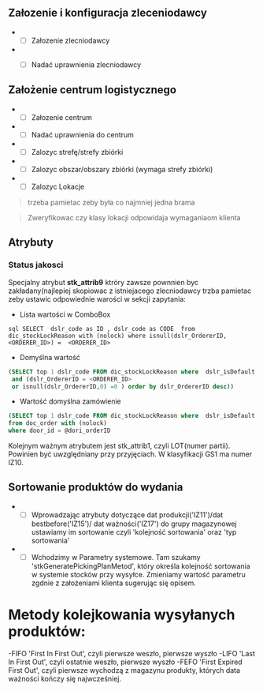 
## Załozenie i konfiguracja zleceniodawcy

 - - [ ] Załozenie zlecniodawcy
 - - [ ] Nadać uprawnienia zlecniodawcy


## Założenie centrum logistycznego

 - - [ ] Załozenie centrum
 - - [ ] Nadać uprawnienia do centrum
 - - [ ] Zalozyc strefę/strefy zbiórki 
 - - [ ] Zalozyc obszar/obszary zbiórki (wymaga strefy zbiórki) 
 - - [ ] Zalozyc Lokacje 
  > trzeba pamietac zeby była co najmniej jedna brama 
  
  > Zweryfikowac czy klasy lokacji odpowidaja wymaganiaom klienta

## Atrybuty

### Status jakosci 
Specjalny atrybut **stk_attrib9** ktróry zawsze pownnien byc zakładany(najlepiej skopiowac z istniejacego zlecniodawcy trzba pamietac zeby ustawic odpowiednie warości w sekcji zapytania:

- Lista wartości w ComboBox

```sql SELECT  dslr_code as ID , dslr_code as CODE  from dic_stockLockReason with (nolock) where isnull(dslr_OrdererID, <ORDERER_ID>) =  <ORDERER_ID> ```

- Domyślna wartość
```sql  select coalesce(nullif((select top 1 dori_attrib9  from doc_orderitem where dori_orderid = @door_id and dori_productid = @prd_ID order by dori_id   ),''),
(SELECT top 1 dslr_code FROM dic_stockLockReason where  dslr_isDefault = 1 
 and (dslr_OrdererID = <ORDERER_ID>
 or isnull(dslr_OrdererID,0) =0 ) order by dslr_OrdererID desc))
 ```
 - Wartość domyślna zamówienie
```sql select case when door_orderDocumentTypeID = 1 then null else
(SELECT top 1 dslr_code FROM dic_stockLockReason where  dslr_isDefault = 1 and isnull(dslr_OrdererID,door_ordererID) = door_ordererID order by dslr_OrdererID desc) end
from doc_order with (nolock)
where door_id = @dori_orderID
```
Kolejnym ważnym atrybutem jest stk_attrib1, czyli LOT(numer partii). Powinien być uwzględniany przy przyjęciach. W klasyfikacji GS1 ma numer IZ10.

## Sortowanie produktów do wydania 
 - - [ ] Wprowadzając atrybuty dotyczące dat produkcji('IZ11')/dat bestbefore('IZ15')/ dat ważności('IZ17') do grupy magazynowej ustawiamy im sortowanie czyli 'kolejność sortowania' oraz 'typ sortowania'
 - - [ ] Wchodzimy w Parametry systemowe. Tam szukamy 'stkGeneratePickingPlanMetod', który określa kolejność sortowania w systemie stocków przy wysyłce. Zmieniamy wartość parametru zgdnie z założeniami klienta sugerując się opisem.
# Metody kolejkowania wysyłanych produktów:
 -FIFO 'First In First Out', czyli pierwsze weszło, pierwsze wyszło
 -LIFO 'Last In First Out', czyli ostatnie weszło, pierwsze wyszło
 -FEFO 'First Expired First Out', czyli pierwsze wychodzą z magazynu produkty, których data ważności kończy się najwcześniej.
 


